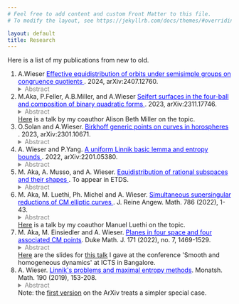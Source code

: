```yaml
---
# Feel free to add content and custom Front Matter to this file.
# To modify the layout, see https://jekyllrb.com/docs/themes/#overriding-theme-defaults

layout: default
title: Research
---
```


	
Here is a list of my publications from new to old.
<ol>
<li>
A.Wieser <a href="https://arxiv.org/abs/2407.12760" style="color:blue"> Effective equidistribution of orbits under semisimple groups on congruence quotients
 </a>. 2024, arXiv:2407.12760.
<details style="color:gray">
    <summary>Abstract</summary>
We prove an effective equidistribution result for periodic orbits of semisimple groups on congruence quotients of an ambient semisimple group. This extends previous work of Einsiedler, Margulis and Venkatesh. The main new feature is that we allow for periodic orbits of semisimple groups with nontrivial centralizer in the ambient group. Our proof uses crucially an effective closing lemma from work with Lindenstrauss, Margulis, Mohammadi, and Shah.
</details>
</li>

<!-- With Menny,Peter,Alison 1 -->
<li>
M.Aka, P.Feller, A.B.Miller, and A.Wieser <a href="https://arxiv.org/abs/2311.17746" style="color:blue"> Seifert surfaces in the four-ball and composition of binary quadratic forms
 </a>. 2023, arXiv:2311.17746.
<details style="color:gray">
    <summary>Abstract</summary>
We use composition of binary quadratic forms to systematically create pairs of Seifert surfaces that are non-isotopic in the four-ball. Our main result employs Gauss composition to classify the pairs of binary quadratic forms that arise as the Seifert forms of pairs of disjoint Seifert surfaces of genus one. The main ingredient of the proof is number theoretic and of independent interest. It establishes a new connection between the Bhargava cube and the geometric approach to Gauss composition via planes in the space of two-by-two matrices.
</details> 
<a href="https://lrobert.perso.math.cnrs.fr/Kos/Video/KOS-AMiller2.mp4">Here</a> is a talk by my coauthor Alison Beth Miller on the topic.
</li>

<!-- With Omri 1 -->
<li>
O.Solan and A.Wieser. <a href="https://arxiv.org/abs/2301.10671" style="color:blue"> Birkhoff generic points on curves in horospheres
 </a>. 2023, arXiv:2301.10671.
<details style="color:gray">
    <summary>Abstract</summary>
    Let $\{a_t:t∈\R\}<SL_d(\R)$ be a diagonalizable subgroup whose expanding horospherical subgroup $U<SL_d(\R)$ is abelian. By the Birkhoff ergodic theorem, for any $x\in \SL_d(\R)/SL_d(\Z)$ and for almost every point $u\in U$ the point $ux$ is Birkhoff generic for $a_t$ when $t\to \infty$. We prove that the same is true when $U$ is replaced by any non-degenerate analytic curve in $U$.
This Birkhoff genericity result has various applications in Diophantine approximation. For instance, we obtain density estimates for Dirichlet improvability along typical points on a curve in Euclidean space. Other applications address approximations by algebraic numbers and best approximations (in the sense of Lagarias).
</details>
<a href="https://www.youtube.com/watch?v=0NAorUO8VS8">Here</a> is a talk by my coauthor Omri Solan on the topic.

</li>

<!-- With Pengyu 1 -->
<li>
A. Wieser and P.Yang. <a href="https://arxiv.org/abs/2201.05380" style="color:blue"> A uniform Linnik basic lemma and entropy bounds </a>. 2022, arXiv:2201.05380.
<details style="color:gray">
    <summary>Abstract</summary>
    We prove a version of Linnik's basic lemma uniformly over the base field using theta-series and geometric invariant theory in the spirit of Khayutin's approach (Duke Math. J., 168(12), 2019). As an application, we establish entropy bounds for limits of invariant measures on homogeneous toral sets in GL(4) of biquadratic, cyclic, or dihedral type.
</details> 
</li>

<!-- higherdim subspaces -->
<li>
M. Aka, A. Musso, and A. Wieser. <a href="https://www.cambridge.org/core/journals/ergodic-theory-and-dynamical-systems/article/equidistribution-of-rational-subspaces-and-their-shapes/2A4FB5618EBA84A74B3EA42A06AC02E8" style="color:blue"> Equidistribution of rational subspaces and their shapes </a>. To appear in ETDS.
<details style="color:gray">
    <summary>Abstract</summary>
    To any $k$-dimensional subspace of $\mathbb{Q}^n$ one can naturally associate a point in the Grassmannian $\mathrm{Gr}_{n,k}(\mathbb{R})$ and two shapes of lattices of rank $k$ and $n-k$ respectively. 
    These lattices originate by intersecting the $k$-dimensional subspace with the lattice $\mathbb{Z}^n$. Using unipotent dynamics we prove simultaneous equidistribution of all of these objects under a congruence conditions when $(k,n)\neq (2,4)$.
</details> 
</li>

<!-- CMSS -->
<li>
M. Aka, M. Luethi, Ph. Michel and A. Wieser. <a href="https://www.degruyter.com/document/doi/10.1515/crelle-2021-0086/html" style="color:blue"> 
Simultaneous supersingular reductions of CM elliptic curves </a>.  J. Reine Angew. Math. 786 (2022), 1-43.
	<details style="color:gray">
    <summary>Abstract</summary>
 We study the simultaneous reductions at several supersingular primes of elliptic curves with complex multiplication. 
 We show - under additional congruence assumptions on the CM order - that the reductions are surjective (and even become equidistributed) on the product of supersingular loci when the discriminant of the order becomes large. 
 This variant of the equidistribution theorems of Duke and Cornut-Vatsal is an(other) application of the recent work of Einsiedler and Lindenstrauss on the classification of joinings of higher-rank diagonalizable actions.
</details>
<a href="https://www.youtube.com/watch?v=eBNxDrTYTQg">Here</a> is a talk by my coauthor Manuel Luethi on the topic.

</li>

<!-- 2in4 -->
<li>
M. Aka, M. Einsiedler and A. Wieser. <a href="https://arxiv.org/abs/1901.05833" style="color:blue"> Planes in four space and four associated CM points</a>. 
Duke Math. J. 171 (2022), no. 7, 1469-1529.
	<details style="color:gray">
    <summary>Abstract</summary>
To any two-dimensional rational plane in four-dimensional space one can naturally attach a point in the Grassmannian $\operatorname{Gr}(2,4)$ and four lattices of rank two.
Here, the first two lattices originate from the plane and its orthogonal complement and the second two essentially arise from the accidental local isomorphism between $\operatorname{SO}(4)$ and $\operatorname{SO}(3)\times \operatorname{SO}(3)$. 
As an application of a recent result of Einsiedler and Lindenstrauss on algebraicity of joinings we prove simultaneous equidistribution of all of these objects under two splitting conditions.
</details>
<a href="slides/Bangalore19.pdf">Here</a> are the slides for <a href="http://live.icts.res.in/videos/video/5654/">this talk</a> I gave at the conference 'Smooth and homogeneous dynamics' at ICTS in Bangalore.
</li>

<!-- Linnik1-->
<li>
A. Wieser. <a href="https://arxiv.org/abs/1801.09012" style="color:blue"> Linnik's problems and maximal entropy methods</a>. Monatsh. Math. 190 (2019), 153-208.
	<details style="color:gray">
    <summary>Abstract</summary>
We use maximal entropy methods to examine the distribution properties of primitive integer points on spheres and of CM points on the modular surface. 
The proofs we give are a modern and dynamical interpretation of Linnik's original ideas and follow techniques presented by Einsiedler, Lindenstrauss, Michel and Venkatesh in 2011.
</details>
Note: the <a href="https://arxiv.org/abs/1801.09012v1">first version</a> on the ArXiv treats a simpler special case.
</li>

</ol>
